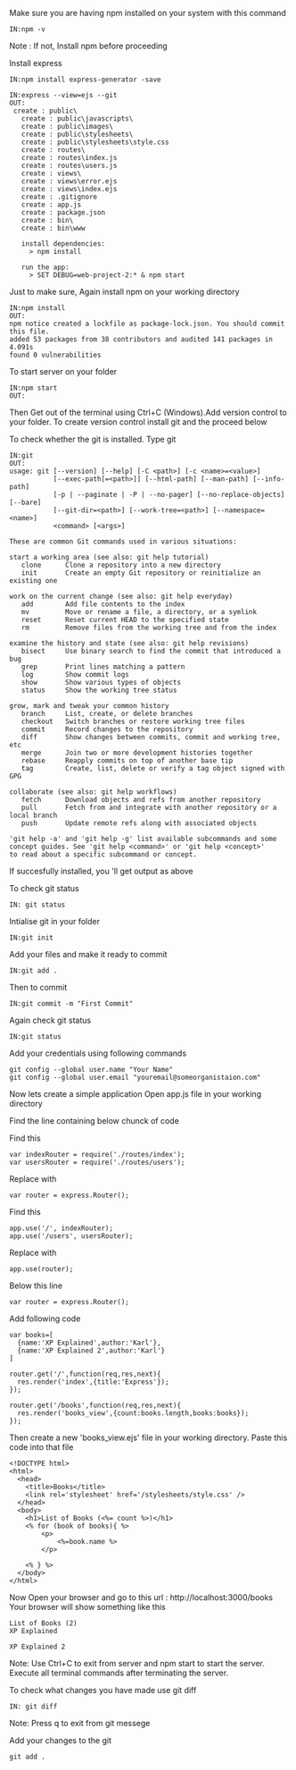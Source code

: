 Make sure you are having npm installed on your system with this command
```
IN:npm -v
```
Note : If not, Install npm before proceeding


Install express
```
IN:npm install express-generator -save
```
```
IN:express --view=ejs --git
OUT:
 create : public\
   create : public\javascripts\
   create : public\images\
   create : public\stylesheets\
   create : public\stylesheets\style.css
   create : routes\
   create : routes\index.js
   create : routes\users.js
   create : views\
   create : views\error.ejs
   create : views\index.ejs
   create : .gitignore
   create : app.js
   create : package.json
   create : bin\
   create : bin\www

   install dependencies:
     > npm install

   run the app:
     > SET DEBUG=web-project-2:* & npm start

```
Just to make sure, Again install npm on your working directory

```
IN:npm install
OUT:
npm notice created a lockfile as package-lock.json. You should commit this file.
added 53 packages from 38 contributors and audited 141 packages in 4.091s
found 0 vulnerabilities
```
To start server on your folder
```
IN:npm start
OUT:
```

Then Get out of the terminal using Ctrl+C (Windows).Add version control to your folder.
 To create version control install git and the proceed below

To check whether the git is installed. Type git
```
IN:git
OUT:
usage: git [--version] [--help] [-C <path>] [-c <name>=<value>]
           [--exec-path[=<path>]] [--html-path] [--man-path] [--info-path]
           [-p | --paginate | -P | --no-pager] [--no-replace-objects] [--bare]
           [--git-dir=<path>] [--work-tree=<path>] [--namespace=<name>]
           <command> [<args>]

These are common Git commands used in various situations:

start a working area (see also: git help tutorial)
   clone      Clone a repository into a new directory
   init       Create an empty Git repository or reinitialize an existing one

work on the current change (see also: git help everyday)
   add        Add file contents to the index
   mv         Move or rename a file, a directory, or a symlink
   reset      Reset current HEAD to the specified state
   rm         Remove files from the working tree and from the index

examine the history and state (see also: git help revisions)
   bisect     Use binary search to find the commit that introduced a bug
   grep       Print lines matching a pattern
   log        Show commit logs
   show       Show various types of objects
   status     Show the working tree status

grow, mark and tweak your common history
   branch     List, create, or delete branches
   checkout   Switch branches or restore working tree files
   commit     Record changes to the repository
   diff       Show changes between commits, commit and working tree, etc
   merge      Join two or more development histories together
   rebase     Reapply commits on top of another base tip
   tag        Create, list, delete or verify a tag object signed with GPG

collaborate (see also: git help workflows)
   fetch      Download objects and refs from another repository
   pull       Fetch from and integrate with another repository or a local branch
   push       Update remote refs along with associated objects

'git help -a' and 'git help -g' list available subcommands and some
concept guides. See 'git help <command>' or 'git help <concept>'
to read about a specific subcommand or concept.
```
If succesfully installed, you 'll get output as above

To check git status
```
IN: git status
```

Intialise git in your folder
```
IN:git init
```

Add your files and make it ready to commit
```
IN:git add .
```
Then to commit
```
IN:git commit -m "First Commit"
```
Again check git status
```
IN:git status
```
Add your credentials using following commands
```
git config --global user.name "Your Name"
git config --global user.email "youremail@someorganistaion.com"
```


Now lets create a simple application
Open app.js file in your working directory

Find the line containing below chunck of code

Find this 
```
var indexRouter = require('./routes/index');
var usersRouter = require('./routes/users');
```
Replace with
```
var router = express.Router();
```
Find this
```
app.use('/', indexRouter);
app.use('/users', usersRouter);
```
Replace with
```
app.use(router);
```
Below this line 
```
var router = express.Router();
```
Add following code
```
var books=[
  {name:'XP Explained',author:'Karl'},
  {name:'XP Explained 2',author:'Karl'}
]

router.get('/',function(req,res,next){
  res.render('index',{title:'Express'});
});

router.get('/books',function(req,res,next){
  res.render('books_view',{count:books.length,books:books});
});
```
Then create a new 'books_view.ejs' file in your working directory.
Paste this code into that file
```
<!DOCTYPE html>
<html>
  <head>
    <title>Books</title>
    <link rel='stylesheet' href='/stylesheets/style.css' />
  </head>
  <body>
    <h1>List of Books (<%= count %>)</h1>
    <% for (book of books){ %>
        <p>
            <%=book.name %>
        </p>

    <% } %>
  </body>
</html>
```
Now Open your browser and go to this url : http://localhost:3000/books
<br/>Your browser will show something like this 
```
List of Books (2)
XP Explained

XP Explained 2
```
Note: Use Ctrl+C to exit from server and npm start to start the server.<br>
Execute all terminal commands after terminating the server.

To check what changes you have made use git diff
```
IN: git diff
```
Note: Press q to exit from git messege

Add your changes to the git
```
git add .
```

